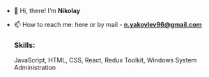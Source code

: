 - 👋 Hi, there! I’m **Nikolay**
- 📫 How to reach me: here or by mail - **n.yakovlev96@gmail.com**

  ### Skills: 
  JavaScript, HTML, CSS, React, Redux Toolkit, Windows System Administration
  

<!---
niyak93rus/niyak93rus is a ✨ special ✨ repository because its `README.md` (this file) appears on your GitHub profile.
You can click the Preview link to take a look at your changes.
--->
